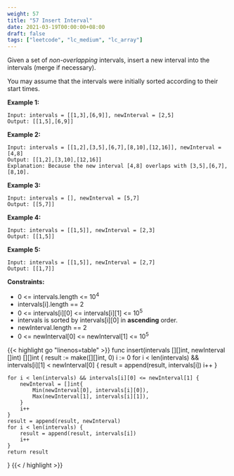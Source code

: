 ```yaml
---
weight: 57
title: "57 Insert Interval"
date: 2021-03-19T00:00:00+08:00
draft: false
tags: ["leetcode", "lc_medium", "lc_array"]
---
```


Given a set of _non-overlapping_ intervals, insert a new interval into the intervals (merge if necessary).

You may assume that the intervals were initially sorted according to their start times.

**Example 1:**
```
Input: intervals = [[1,3],[6,9]], newInterval = [2,5]
Output: [[1,5],[6,9]]
```
**Example 2:**
```
Input: intervals = [[1,2],[3,5],[6,7],[8,10],[12,16]], newInterval = [4,8]
Output: [[1,2],[3,10],[12,16]]
Explanation: Because the new interval [4,8] overlaps with [3,5],[6,7],[8,10].
```
**Example 3:**
```
Input: intervals = [], newInterval = [5,7]
Output: [[5,7]]
```
**Example 4:**
```
Input: intervals = [[1,5]], newInterval = [2,3]
Output: [[1,5]]
```
**Example 5:**
```
Input: intervals = [[1,5]], newInterval = [2,7]
Output: [[1,7]]
```

**Constraints:**
- 0 <= intervals.length <= 10<sup>4</sup>
- intervals[i].length == 2
- 0 <= intervals[i][0] <= intervals[i][1] <= 10<sup>5</sup>
- intervals is sorted by intervals[i][0] in **ascending** order.
- newInterval.length == 2
- 0 <= newInterval[0] <= newInterval[1] <= 10<sup>5</sup>

<div class="tabs"></div>
<div class="tab-content">
<div id="golang" class="lang">
{{< highlight go "linenos=table" >}}
func insert(intervals [][]int, newInterval []int) [][]int {
	result := make([][]int, 0)
	i := 0
	for i < len(intervals) && intervals[i][1] < newInterval[0] {
		result = append(result, intervals[i])
		i++
	}

	for i < len(intervals) && intervals[i][0] <= newInterval[1] {
		newInterval = []int{
			Min(newInterval[0], intervals[i][0]),
			Max(newInterval[1], intervals[i][1]),
		}
		i++
	}
	result = append(result, newInterval)
	for i < len(intervals) {
		result = append(result, intervals[i])
		i++
	}
	return result
}
{{< / highlight >}}
</div>
</div>
